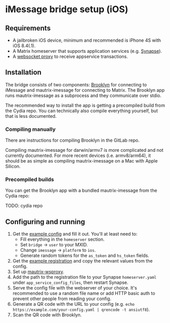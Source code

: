 # iMessage bridge setup (iOS)
## Requirements
* A jailbroken iOS device, minimum and recommended is iPhone 4S with iOS 8.4(.1).
* A Matrix homeserver that supports application services
  (e.g. [Synapse](https://github.com/matrix-org/synapse)).
* A [websocket proxy](https://github.com/tulir/mautrix-wsproxy) to receive
  appservice transactions.

## Installation
The bridge consists of two components: [Brooklyn] for connecting to iMessage
and mautrix-imessage for connecting to Matrix. The Brooklyn app runs
mautrix-imessage as a subprocess and they communicate over stdio.

The recommended way to install the app is getting a precompiled build from the
Cydia repo. You can technically also compile everything yourself, but that is
less documented.

[Brooklyn]: https://gitlab.com/beeper/brooklyn

### Compiling manually
There are instructions for compiling Brooklyn in the GitLab repo.

Compiling mautrix-imessage for darwin/armv7 is more complicated and not
currently documented. For more recent devices (i.e. armv8/arm64), it should
be as simple as compiling mautrix-imessage on a Mac with Apple Silicon.

### Precompiled builds
You can get the Brooklyn app with a bundled mautrix-imessage from the Cydia repo:

TODO: cydia repo

## Configuring and running
1. Get the [example config] and fill it out. You'll at least need to:
   * Fill everything in the `homeserver` section.
   * Set `bridge` -> `user` to your MXID.
   * Change `imessage` -> `platform` to `ios`.
   * Generate random tokens for the `as_token` and `hs_token` fields.
2. Get the [example registration] and copy the relevant values from the config.
3. Set up [mautrix-wsproxy](https://github.com/tulir/mautrix-wsproxy).
4. Add the path to the registration file to your Synapse `homeserver.yaml`
   under `app_service_config_files`, then restart Synapse.
5. Serve the config file with the webserver of your choice. It's recommended
   to use a random file name or add HTTP basic auth to prevent other people
   from reading your config.
6. Generate a QR code with the URL to your config
   (e.g. `echo https://example.com/your-config.yaml | qrencode -t ansiutf8`).
7. Scan the QR code with Brooklyn.

[example config]: https://github.com/tulir/mautrix-imessage/blob/master/example-config.yaml
[example registration]: https://github.com/tulir/mautrix-imessage/blob/master/example-registration.yaml
